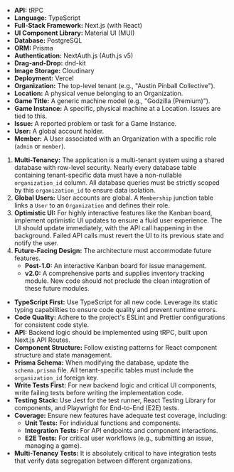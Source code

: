 
* **API:** tRPC
* **Language:** TypeScript
* **Full-Stack Framework:** Next.js (with React)
* **UI Component Library:** Material UI (MUI)
* **Database:** PostgreSQL
* **ORM:** Prisma
* **Authentication:** NextAuth.js (Auth.js v5)
* **Drag-and-Drop:** dnd-kit
* **Image Storage:** Cloudinary
* **Deployment:** Vercel
* **Organization:** The top-level tenant (e.g., "Austin Pinball Collective").
* **Location:** A physical venue belonging to an Organization.
* **Game Title:** A generic machine model (e.g., "Godzilla (Premium)").
* **Game Instance:** A specific, physical machine at a Location. Issues are tied to this.
* **Issue:** A reported problem or task for a Game Instance.
* **User:** A global account holder.
* **Member:** A User associated with an Organization with a specific role (`admin` or `member`).

1. **Multi-Tenancy:** The application is a multi-tenant system using a shared database with row-level security. Nearly every database table containing tenant-specific data must have a non-nullable `organization_id` column. All database queries must be strictly scoped by this `organization_id` to ensure data isolation.
2. **Global Users:** User accounts are global. A `Membership` junction table links a `User` to an `Organization` and defines their role.
3. **Optimistic UI:** For highly interactive features like the Kanban board, implement optimistic UI updates to ensure a fluid user experience. The UI should update immediately, with the API call happening in the background. Failed API calls must revert the UI to its previous state and notify the user.
4. **Future-Facing Design:** The architecture must accommodate future features.
   * **Post-1.0:** An interactive Kanban board for issue management.
   * **v2.0:** A comprehensive parts and supplies inventory tracking module. New code should not preclude the clean integration of these future modules.

* **TypeScript First:** Use TypeScript for all new code. Leverage its static typing capabilities to ensure code quality and prevent runtime errors.
* **Code Quality:** Adhere to the project's ESLint and Prettier configurations for consistent code style.
* **API:** Backend logic should be implemented using tRPC, built upon Next.js API Routes.
* **Component Structure:** Follow existing patterns for React component structure and state management.
* **Prisma Schema:** When modifying the database, update the `schema.prisma` file. All tenant-specific tables must include the `organization_id` foreign key.
* **Write Tests First:** For new backend logic and critical UI components, write failing tests before writing the implementation code.
* **Testing Stack:** Use Jest for the test runner, React Testing Library for components, and Playwright for End-to-End (E2E) tests.
* **Coverage:** Ensure new features have adequate test coverage, including:
  * **Unit Tests:** For individual functions and components.
  * **Integration Tests:** For API endpoints and component interactions.
  * **E2E Tests:** For critical user workflows (e.g., submitting an issue, managing a game).
* **Multi-Tenancy Tests:** It is absolutely critical to have integration tests that verify data segregation between different organizations.
